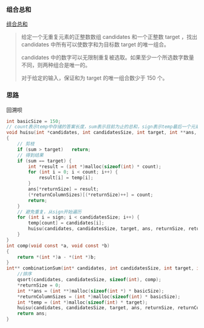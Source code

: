 ### 组合总和

[组合总和](https://leetcode-cn.com/problems/combination-sum/)

>给定一个无重复元素的正整数数组 candidates 和一个正整数 target ，找出 candidates 中所有可以使数字和为目标数 target 的唯一组合。
>
>candidates 中的数字可以无限制重复被选取。如果至少一个所选数字数量不同，则两种组合是唯一的。 
>
>对于给定的输入，保证和为 target 的唯一组合数少于 150 个。
>

### 思路

回溯呗

```c
int basicSize = 150;
// count表示temp中存储的答案长度，sum表示目前为止的总和，sign表示temp最后一个元素的下标（剪枝用）
void huisu(int *candidates, int candidatesSize, int target, int **ans, int *returnSize, int **returnColumnSizes, int count, int sum,int sign, int *temp)
{
    // 剪枝
    if (sum > target)   return;
    // 得到结果
    if (sum == target) {
        int *result = (int *)malloc(sizeof(int) * count);
        for (int i = 0; i < count; i++) {
            result[i] = temp[i];
        }
        ans[*returnSize] = result;
        (*returnColumnSizes)[(*returnSize)++] = count;
        return;
    }
    // 避免重复，从sign开始遍历
    for (int i = sign; i < candidatesSize; i++) {
        temp[count] = candidates[i];
        huisu(candidates, candidatesSize, target, ans, returnSize, returnColumnSizes, count + 1, sum + candidates[i], i, temp);
    }
}
int comp(void const *a, void const *b)
{
    return *(int *)a - *(int *)b;
}
int** combinationSum(int* candidates, int candidatesSize, int target, int* returnSize, int** returnColumnSizes){
    //排序
    qsort(candidates, candidatesSize, sizeof(int), comp);
    *returnSize = 0;
    int **ans = (int **)malloc(sizeof(int *) * basicSize);
    *returnColumnSizes = (int *)malloc(sizeof(int) * basicSize);
    int *temp = (int *)malloc(sizeof(int) * target);
    huisu(candidates, candidatesSize, target, ans, returnSize, returnColumnSizes, 0, 0, 0, temp);
    return ans;
}
```

